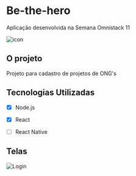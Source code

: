 # Be-the-hero
Aplicação desenvolvida na Semana Omnistack 11

![icon](https://user-images.githubusercontent.com/5454128/77872405-44ac9300-721d-11ea-97f9-de80ff047514.png)

## O projeto
Projeto para cadastro de projetos de ONG's

## Tecnologias Utilizadas

- [X] Node.js
- [X] React
- [ ] React Native


## Telas

![Login](https://user-images.githubusercontent.com/5454128/77959790-96046300-72ad-11ea-99e1-dde399f8a654.PNG)

